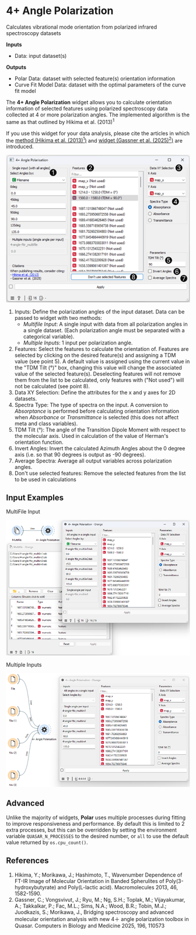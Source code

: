4+ Angle Polarization
============

Calculates vibrational mode orientation from polarized infrared spectroscopy datasets

**Inputs**

- Data: input dataset(s)

**Outputs**

- Polar Data: dataset with selected feature(s) orientation information
- Curve Fit Model Data: dataset with the optimal parameters of the curve fit model

The **4+ Angle Polarization** widget allows you to calculate orientation information of selected features using polarized spectroscopy data collected at 4 or more polarization angles. The implemented algorithm is the same as that outlined by Hikima et al. (2013)<sup>1</sup>

If you use this widget for your data analysis, please cite the articles in which the <a href="https://doi.org/10.1021/ma302560q">method (Hikima et al. (2013)<sup>1</sup>)</a> and <a href="https://doi.org/10.1016/j.compbiomed.2025.110573">widget (Gassner et al. (2025)<sup>2</sup>)</a> are introduced.

![](images/Polar-stamped.png)

1. Inputs: Define the polarization angles of the input dataset. Data can be passed to widget with two methods:
    - *Multifile Input*: A single input with data from all polarization angles in a single dataset. (Each polarization angle must be separated with a categorical variable).
    - *Multiple Inputs*: 1 input per polarization angle.
2. Features: Select the features to calculate the orientation of. Features are selected by clicking on the desired feature(s) and assigning a TDM value (see point 5). A default value is assigned using the current value in the "TDM Tilt (°)" box, changing this value will change the associated value of the selected feature(s). Deselecting features will not remove them from the list to be calculated, only features with ("Not used") will not be calculated (see point 8).
3. Data XY Selection: Define the attributes for the x and y axes for 2D datasets.
4. Spectra Type: The type of spectra on the input. A conversion to *Absorptance* is performed before calculating orientation information when *Absorbance* or *Transmittance* is selected (this does not affect meta and class variables).
5. TDM Tilt (°): The angle of the Transition Dipole Moment with respect to the molecular axis. Used in calculation of the value of Herman's orientation function.
6. Invert Angles: Invert the calculated Azimuth Angles about the 0 degree axis (i.e. so that 90 degrees is output as -90 degrees).
7. Average Spectra: Average all output variables across polarization angles.
8. Don't use selected features: Remove the selected features from the list to be used in calculations

Input Examples
-------
MultiFile Input

![](images/Polar-Example1.PNG)

Multiple Inputs

![](images/Polar-Example2.PNG)


Advanced
--------

Unlike the majority of widgets, **Polar** uses multiple processes during fitting to improve 
responsiveness and performance. By default this is limited to 2 extra processes, but this can be
overridden by setting the environment variable `QUASAR_N_PROCESSES` to the desired number, or `all`
to use the default value returned by `os.cpu_count()`.


References
-------


1. Hikima, Y.;  Morikawa, J.; Hashimoto, T., Wavenumber Dependence of FT-IR Image of Molecular Orientation in Banded Spherulites of Poly(3-hydroxybutyrate) and Poly(L-lactic acid). Macromolecules 2013, 46, 1582-1590.
2. Gassner, C.; Vongsvivut, J.; Ryu, M.; Ng, S.H.; Toplak, M.; Vijayakumar, A.; Takkalkar, P.; Fac, M.L.; Sims, N.A.; Wood, B.R.; Tobin, M.J.; Juodkazis, S.; Morikawa, J., Bridging spectroscopy and advanced molecular orientation analysis with new 4＋ angle polarization toolbox in Quasar. Computers in Biology and Medicine 2025, 196, 110573
